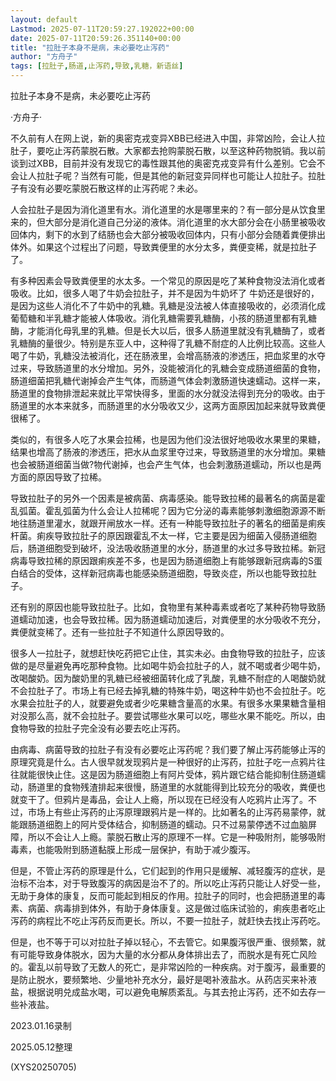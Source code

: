 ```yaml
---
layout: default
Lastmod: 2025-07-11T20:59:27.192022+00:00
date: 2025-07-11T20:59:26.351140+00:00
title: "拉肚子本身不是病，未必要吃止泻药"
author: "方舟子"
tags: [拉肚子,肠道,止泻药,导致,乳糖，新语丝]
---
```


拉肚子本身不是病，未必要吃止泻药

·方舟子·

不久前有人在网上说，新的奥密克戎变异XBB已经进入中国，非常凶险，会让人拉肚子，要吃止泻药蒙脱石散。大家都去抢购蒙脱石散，以至这种药物脱销。我以前谈到过XBB，目前并没有发现它的毒性跟其他的奥密克戎变异有什么差别。它会不会让人拉肚子呢？当然有可能，但是其他的新冠变异同样也可能让人拉肚子。拉肚子有没有必要吃蒙脱石散这样的止泻药呢？未必。

人会拉肚子是因为消化道里有水。消化道里的水是哪里来的？有一部分是从饮食里来的，但大部分是消化道自己分泌的液体。消化道里的水大部分会在小肠里被吸收回体内，剩下的水到了结肠也会大部分被吸收回体内，只有小部分会随着粪便排出体外。如果这个过程出了问题，导致粪便里的水分太多，粪便变稀，就是拉肚子了。

有多种因素会导致粪便里的水太多。一个常见的原因是吃了某种食物没法消化或者吸收。比如，很多人喝了牛奶会拉肚子，并不是因为牛奶坏了 牛奶还是很好的，是因为这些人消化不了牛奶中的乳糖。乳糖是没法被人体直接吸收的，必须消化成葡萄糖和半乳糖才能被人体吸收。消化乳糖需要乳糖酶，小孩的肠道里都有乳糖酶，才能消化母乳里的乳糖。但是长大以后，很多人肠道里就没有乳糖酶了，或者乳糖酶的量很少。特别是东亚人中，这种得了乳糖不耐症的人比例比较高。这些人喝了牛奶，乳糖没法被消化，还在肠液里，会增高肠液的渗透压，把血浆里的水夺过来，导致肠道里的水分增加。另外，没能被消化的乳糖会变成肠道细菌的食物，肠道细菌把乳糖代谢掉会产生气体，而肠道气体会刺激肠道快速蠕动。这样一来，肠道里的食物排泄起来就比平常快得多，里面的水分就没法得到充分的吸收。由于肠道里的水本来就多，而肠道里的水分吸收又少，这两方面原因加起来就导致粪便很稀了。

类似的，有很多人吃了水果会拉稀，也是因为他们没法很好地吸收水果里的果糖，结果也增高了肠液的渗透压，把水从血浆里夺过来，导致肠道里的水分增加。果糖也会被肠道细菌当做?物代谢掉，也会产生气体，也会刺激肠道蠕动，所以也是两方面的原因导致了拉稀。

导致拉肚子的另外一个因素是被病菌、病毒感染。能导致拉稀的最著名的病菌是霍乱弧菌。霍乱弧菌为什么会让人拉稀呢？因为它分泌的毒素能够刺激细胞源源不断地往肠道里灌水，就跟开闸放水一样。还有一种能导致拉肚子的著名的细菌是痢疾杆菌。痢疾导致拉肚子的原因跟霍乱不太一样，它主要是因为细菌入侵肠道细胞后，肠道细胞受到破坏，没法吸收肠道里的水分，肠道里的水过多导致拉稀。新冠病毒导致拉稀的原因跟痢疾差不多，也是因为肠道细胞上有能够跟新冠病毒的S蛋白结合的受体，这样新冠病毒也能感染肠道细胞，导致炎症，所以也能导致拉肚子。

还有别的原因也能导致拉肚子。比如，食物里有某种毒素或者吃了某种药物导致肠道蠕动加速，也会导致拉稀。因为肠道蠕动加速后，对粪便里的水分吸收不充分，粪便就变稀了。还有一些拉肚子不知道什么原因导致的。

很多人一拉肚子，就想赶快吃药把它止住，其实未必。由食物导致的拉肚子，应该做的是尽量避免再吃那种食物。比如喝牛奶会拉肚子的人，就不喝或者少喝牛奶，改喝酸奶。因为酸奶里的乳糖已经被细菌转化成了乳酸，乳糖不耐症的人喝酸奶就不会拉肚子了。市场上有已经去掉乳糖的特殊牛奶，喝这种牛奶也不会拉肚子。吃水果会拉肚子的人，就要避免或者少吃果糖含量高的水果。有很多水果果糖含量相对没那么高，就不会拉肚子。要尝试哪些水果可以吃，哪些水果不能吃。所以，由食物导致的拉肚子完全没有必要去吃止泻药。

由病毒、病菌导致的拉肚子有没有必要吃止泻药呢？我们要了解止泻药能够止泻的原理究竟是什么。古人很早就发现鸦片是一种很好的止泻药，拉肚子吃一点鸦片往往就能很快止住。这是因为肠道细胞上有阿片受体，鸦片跟它结合能抑制住肠道蠕动，肠道里的食物残渣排起来很慢，肠道里的水就能得到比较充分的吸收，粪便也就变干了。但鸦片是毒品，会让人上瘾，所以现在已经没有人吃鸦片止泻了。不过，市场上有些止泻药的止泻原理跟鸦片是一样的。比如著名的止泻药易蒙停，就能跟肠道细胞上的阿片受体结合，抑制肠道的蠕动。只不过易蒙停透不过血脑屏障，所以不会让人上瘾。蒙脱石散止泻的原理不一样。它是一种吸附剂，能够吸附毒素，也能吸附到肠道黏膜上形成一层保护，有助于减少腹泻。

但是，不管止泻药的原理是什么，它们起到的作用只是缓解、减轻腹泻的症状，是治标不治本，对于导致腹泻的病因是治不了的。所以吃止泻药只能让人好受一些，无助于身体的康复，反而可能起到相反的作用。拉肚子的同时，也会把肠道里的毒素、病菌、病毒排到体外，有助于身体康复。这是做过临床试验的，痢疾患者吃止泻药的病程比不吃止泻药反而更长。所以，不要一拉肚子，就赶快去找止泻药吃。

但是，也不等于可以对拉肚子掉以轻心，不去管它。如果腹泻很严重、很频繁，就有可能导致身体脱水，因为大量的水分都从身体排出去了，而脱水是有死亡风险的。霍乱以前导致了无数人的死亡，是非常凶险的一种疾病。对于腹泻，最重要的是防止脱水，要频繁地、少量地补充水分，最好是喝补液盐水。从药店买来补液盐，根据说明兑成盐水喝，可以避免电解质紊乱。与其去抢止泻药，还不如去存一些补液盐。

2023.01.16录制

2025.05.12整理

(XYS20250705)

